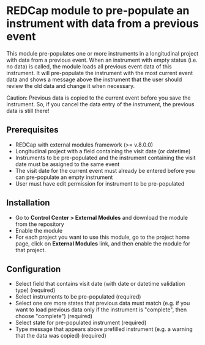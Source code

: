 # REDCap module to pre-populate an instrument with data from a previous event
This module pre-populates one or more instruments in a longitudinal project with data from a previous event.
When an instrument with empty status (i.e. no data) is called, the module loads all previous event data of this instrument.
It will pre-populate the instrument with the most current event data and shows a message above the instrument that the user should review the old data and change it when necessary.   

Caution: Previous data is copied to the current event before you save the instrument. So, if you cancel the data entry of the instrument, the previous data is still there!
 
## Prerequisites
- REDCap with external modules framework (>= v.8.0.0)
- Longitudinal project with a field containing the visit date (or datetime)
- Instruments to be pre-populated and the instrument containing the visit date must be assigned to the same event  
- The visit date for the current event must already be entered before you can pre-populate an empty instrument 
- User must have edit permission for instrument to be pre-populated

## Installation
- Go to **Control Center > External Modules** and download the module from the repository
- Enable the module
- For each project you want to use this module, go to the project home page, click on **External Modules** link, and then enable the module for that project.

## Configuration
- Select field that contains visit date (with date or datetime validation type) (required)
- Select instruments to be pre-populated (required)
- Select one ore more states that previous data must match (e.g. if you want to load previous data only if the instrument is "complete", then choose "complete") (required)
- Select state for pre-populated instrument (required)
- Type message that appears above prefilled instrument (e.g. a warning that the data was copied) (required)